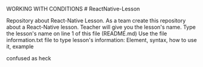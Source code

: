WORKING WITH CONDITIONS # ReactNative-Lesson

Repository about React-Native Lesson.
As a team create this repository about a React-Native lesson. Teacher will give you the lesson's name.
Type the lesson's name on line 1 of this file (README.md)
Use the file information.txt file to type lesson's information: Element, syntax, how to use it, example


confused as heck

